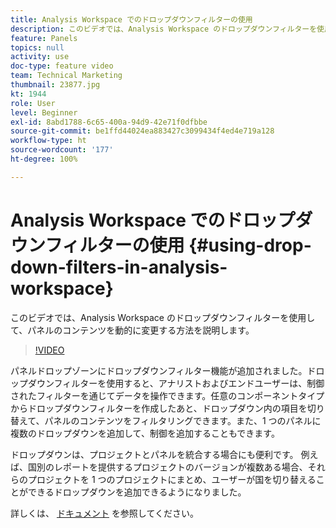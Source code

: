 ```yaml
---
title: Analysis Workspace でのドロップダウンフィルターの使用
description: このビデオでは、Analysis Workspace のドロップダウンフィルターを使用して、パネルのコンテンツを動的に変更する方法を説明します。
feature: Panels
topics: null
activity: use
doc-type: feature video
team: Technical Marketing
thumbnail: 23877.jpg
kt: 1944
role: User
level: Beginner
exl-id: 8abd1788-6c65-400a-94d9-42e71f0dfbbe
source-git-commit: be1ffd44024ea883427c3099434f4ed4e719a128
workflow-type: ht
source-wordcount: '177'
ht-degree: 100%

---
```


# Analysis Workspace でのドロップダウンフィルターの使用 {#using-drop-down-filters-in-analysis-workspace}

このビデオでは、Analysis Workspace のドロップダウンフィルターを使用して、パネルのコンテンツを動的に変更する方法を説明します。

>[!VIDEO](https://video.tv.adobe.com/v/23877/?quality=12)

パネルドロップゾーンにドロップダウンフィルター機能が追加されました。ドロップダウンフィルターを使用すると、アナリストおよびエンドユーザーは、制御されたフィルターを通じてデータを操作できます。任意のコンポーネントタイプからドロップダウンフィルターを作成したあと、ドロップダウン内の項目を切り替えて、パネルのコンテンツをフィルタリングできます。また、1 つのパネルに複数のドロップダウンを追加して、制御を追加することもできます。

ドロップダウンは、プロジェクトとパネルを統合する場合にも便利です。 例えば、国別のレポートを提供するプロジェクトのバージョンが複数ある場合、それらのプロジェクトを 1 つのプロジェクトにまとめ、ユーザーが国を切り替えることができるドロップダウンを追加できるようになりました。

詳しくは、 [ドキュメント](https://experienceleague.adobe.com/docs/analytics/analyze/analysis-workspace/panels/panels.html?lang=ja) を参照してください。
